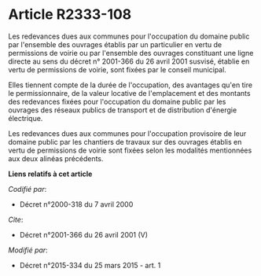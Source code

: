 # Article R2333-108

Les redevances dues aux communes pour l'occupation du domaine public par l'ensemble des ouvrages établis par un particulier
en vertu de permissions de voirie ou par l'ensemble des ouvrages constituant une ligne directe au sens du décret n° 2001-366
du 26 avril 2001 susvisé, établie en vertu de permissions de voirie, sont fixées par le conseil municipal. 

Elles tiennent compte de la durée de l'occupation, des avantages qu'en tire le permissionnaire, de la valeur locative de
l'emplacement et des montants des redevances fixées pour l'occupation du domaine public par les ouvrages des réseaux publics
de transport et de distribution d'énergie électrique. 

Les redevances dues aux communes pour l'occupation provisoire de leur domaine public par les chantiers de travaux sur des
ouvrages établis en vertu de permissions de voirie sont fixées selon les modalités mentionnées aux deux alinéas précédents.

**Liens relatifs à cet article**

_Codifié par_:

  - Décret n°2000-318 du 7 avril 2000

_Cite_:

  - Décret n°2001-366 du 26 avril 2001 (V)

_Modifié par_:

  - Décret n°2015-334 du 25 mars 2015 - art. 1
